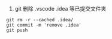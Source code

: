 1. git 删除 .vscode .idea 等已提交文件夹
```git
git rm -r --cached .idea/
git commit -m 'remove .idea'
git push 
```